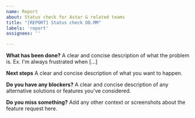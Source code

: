 ```yaml
---
name: Report
about: Status check for Astar & related teams
title: "[REPORT] Status check DD.MM"
labels: 'report'
assignees: ''

---
```


**What has been done?**
A clear and concise description of what the problem is. Ex. I'm always frustrated when [...]

**Next steps**
A clear and concise description of what you want to happen.

**Do you have any blockers?**
A clear and concise description of any alternative solutions or features you've considered.

**Do you miss something?**
Add any other context or screenshots about the feature request here.
